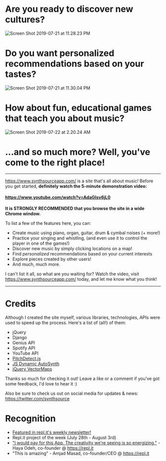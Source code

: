 # Are you ready to discover new cultures?

![Screen Shot 2019-07-21 at 11.28.23 PM](https://storage.googleapis.com/replit/images/1563766264820_f3fe072f988f7b19167ba7ee68110606.png)

# Do you want personalized recommendations based on your tastes?

![Screen Shot 2019-07-21 at 11.30.04 PM](https://storage.googleapis.com/replit/images/1563766308484_cfc4b7e6b1c9408af87ef32289f3d84e.png)

# How about fun, educational games that teach you about music?


![Screen Shot 2019-07-22 at 2.20.24 AM](https://storage.googleapis.com/replit/images/1563776475085_aa83b2787e01c719849f7d8f3d81d9f4.png)


# ...and so much more? Well, you've come to the right place!

***

https://www.synthsourceapp.com/ is a site that's all about music! Before you get started, **definitely watch the 5-minute demonstration video:**

#### https://www.youtube.com/watch?v=AdaGIsv6jL0

**It is STRONGLY RECOMMENDED that you browse the site in a wide Chrome window.**

To list a few of the features here, you can:

- Create music using piano, organ, guitar, drum & cymbal noises (+ more!)
- Practice your singing and whistling, (and even use it to control the player in one of the games!)
- Discover new music by simply clicking locations on a map!
- Find *personalized* recommendations based on your current interests
- Explore pieces created by other users!
- And much, much more.

I can't list it all, so what are you waiting for? Watch the video, visit https://www.synthsourceapp.com/ today, and let me know what you think!

***


# Credits

Although I created the site myself, various libraries, technologies, APIs were used to speed up the process. Here's a list of (all!) of them:

- jQuery
- Django
- Genius API
- Spotify API
- YouTube API
- [PitchDetect.js](https://github.com/cwilso/PitchDetect)
- [JS Dynamic AutoSynth](https://keithwhor.com/music/)
- [jQuery VectorMaps](http://jvectormap.com)

Thanks so much for checking it out! Leave a like or a comment if you've got some feedback, I'd love to hear it :)

Also be sure to check us out on social media for updates & news:
https://twitter.com/synthsource

# Recognition

- [Featured in repl.it's weekly newsletter!](https://replit-newsletter-57--katyadee.repl.co/)
- Repl.it project of the week (July 28th - August 3rd)
- ["I would pay for this App. The creativity we're seeing is so energizing."](https://twitter.com/HayaOdeh/status/1153383569219186688) - Haya Odeh, co-founder @ https://repl.it
- "This is amazing" - Amjad Masad, co-founder/CEO @ https://repl.it
